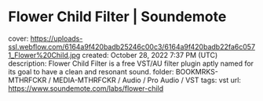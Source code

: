 # Flower Child Filter | Soundemote

cover: https://uploads-ssl.webflow.com/6164a9f420badb25246c00c3/6164a9f420badb22fa6c0571_Flower%20Child.jpg
created: October 28, 2022 7:37 PM (UTC)
description: Flower Child Filter is a free VST/AU filter plugin aptly named for its goal to have a clean and resonant sound.
folder: BOOKMRKS-MTHRFCKR / MEDIA-MTHRFCKR / Audio / Pro Audio / VST
tags: vst
url: https://www.soundemote.com/labs/flower-child